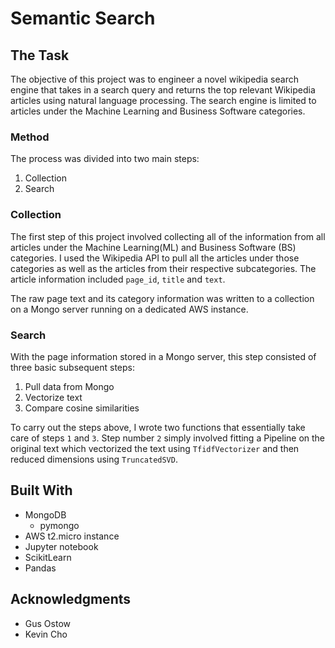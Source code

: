 # Semantic Search

## The Task
The objective of this project was to engineer a novel wikipedia search engine that takes in a search query and returns the top relevant Wikipedia articles using natural language processing. The search engine is limited to articles under the Machine Learning and Business Software categories.


### Method
The process was divided into two main steps:
1. Collection
1. Search

### Collection
The first step of this project involved collecting all of the information from all articles under the Machine Learning(ML) and Business Software (BS) categories. I used the Wikipedia API to pull all the articles under those categories as well as the articles from their respective subcategories. The article information included `page_id`, `title` and `text`.

The raw page text and its category information was written to a collection on a Mongo server running on a dedicated AWS instance.

### Search
With the page information stored in a Mongo server, this step consisted of three basic subsequent steps:
1. Pull data from Mongo
1. Vectorize text
1. Compare cosine similarities

To carry out the steps above, I wrote two functions that essentially take care of steps `1` and `3`. Step number `2` simply involved fitting a Pipeline on the original text which vectorized the text using `TfidfVectorizer` and then reduced dimensions using `TruncatedSVD`.

## Built With

- MongoDB
    - pymongo
- AWS t2.micro instance
- Jupyter notebook
- ScikitLearn
- Pandas

## Acknowledgments
- Gus Ostow
- Kevin Cho
